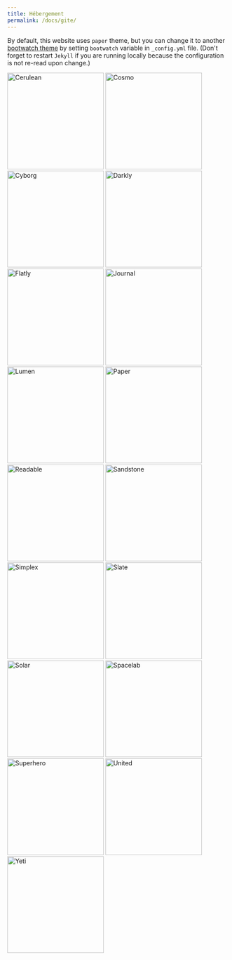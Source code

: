 ```yaml
---
title: Hébergement
permalink: /docs/gite/
---
```


By default, this website uses `paper` theme, but you can change it to another [bootwatch theme](https://bootswatch.com/) by setting
`bootwatch` variable in `_config.yml` file.
(Don't forget to restart `Jekyll` if you are running locally because the configuration is not re-read upon change.)




<div id="lightgallery">

<a href="https://bootswatch.com/cerulean/thumbnail.png"><img width="220" src="https://bootswatch.com/cerulean/thumbnail.png"  alt="Cerulean"></a>
<a href="https://bootswatch.com/cerulean/thumbnail.png"><img width="220"  src="https://bootswatch.com/cosmo/thumbnail.png" alt="Cosmo"></a>
<a href="https://bootswatch.com/cerulean/thumbnail.png"><img width="220"  src="https://bootswatch.com/cyborg/thumbnail.png" alt="Cyborg"></a>
<a href="https://bootswatch.com/cerulean/thumbnail.png"><img width="220"  src="https://bootswatch.com/darkly/thumbnail.png" alt="Darkly"></a>
<a href="https://bootswatch.com/cerulean/thumbnail.png"><img width="220"  src="https://bootswatch.com/flatly/thumbnail.png" alt="Flatly"></a>
<a href="https://bootswatch.com/cerulean/thumbnail.png"><img width="220"  src="https://bootswatch.com/journal/thumbnail.png" alt="Journal"></a>
<a href="https://bootswatch.com/cerulean/thumbnail.png"><img width="220" src="https://bootswatch.com/lumen/thumbnail.png"  alt="Lumen"></a>
<a href="https://bootswatch.com/cerulean/thumbnail.png"><img width="220"  src="https://bootswatch.com/paper/thumbnail.png" alt="Paper"></a>
<a href="https://bootswatch.com/cerulean/thumbnail.png"><img width="220"  src="https://bootswatch.com/readable/thumbnail.png" alt="Readable"></a>
<a href="https://bootswatch.com/cerulean/thumbnail.png"><img width="220" src="https://bootswatch.com/sandstone/thumbnail.png"  alt="Sandstone"></a>
<a href="https://bootswatch.com/cerulean/thumbnail.png"><img width="220"  src="https://bootswatch.com/simplex/thumbnail.png" alt="Simplex"></a>
<a href="https://bootswatch.com/cerulean/thumbnail.png"><img width="220"  src="https://bootswatch.com/slate/thumbnail.png" alt="Slate"></a>
<a href="https://bootswatch.com/cerulean/thumbnail.png"><img width="220"  src="https://bootswatch.com/solar/thumbnail.png" alt="Solar"></a>
<a href="https://bootswatch.com/cerulean/thumbnail.png"><img width="220"  src="https://bootswatch.com/spacelab/thumbnail.png" alt="Spacelab"></a>
<a href="https://bootswatch.com/cerulean/thumbnail.png"><img width="220"  src="https://bootswatch.com/superhero/thumbnail.png" alt="Superhero"></a>
<a href="https://bootswatch.com/cerulean/thumbnail.png"><img width="220"  src="https://bootswatch.com/united/thumbnail.png" alt="United"></a>
<a href="https://bootswatch.com/cerulean/thumbnail.png"><img width="220"  src="https://bootswatch.com/yeti/thumbnail.png" alt="Yeti"></a>

</div>